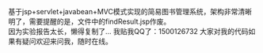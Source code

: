 基于jsp+servlet+javabean+MVC模式实现的简易图书管理系统，架构非常清晰明了，需要提醒的是，文件中的findResult.jsp作废。<br/>
因为实验报告太长，懒得复制了... 我贴我QQ了：1500126732 大家对我的代码如果有疑问欢迎来问我，随时在线。

